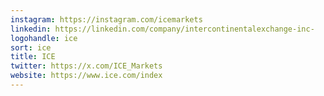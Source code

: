 ```yaml
---
instagram: https://instagram.com/icemarkets
linkedin: https://linkedin.com/company/intercontinentalexchange-inc-
logohandle: ice
sort: ice
title: ICE
twitter: https://x.com/ICE_Markets
website: https://www.ice.com/index
---
```

